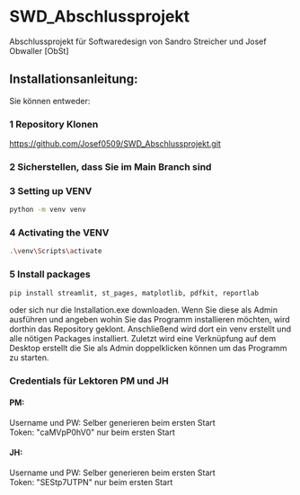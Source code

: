 # SWD_Abschlussprojekt

Abschlussprojekt für Softwaredesign von Sandro Streicher und Josef Obwaller [ObSt]


## Installationsanleitung:
Sie können entweder:
### 1 Repository Klonen
https://github.com/Josef0509/SWD_Abschlussprojekt.git  

### 2 Sicherstellen, dass Sie im Main Branch sind

### 3 Setting up VENV
```bash
python -m venv venv
```

### 4 Activating the VENV
```bash
.\venv\Scripts\activate
```

### 5 Install packages
```bash
pip install streamlit, st_pages, matplotlib, pdfkit, reportlab
```
oder sich nur die Installation.exe downloaden.
Wenn Sie diese als Admin ausführen und angeben wohin Sie das Programm installieren möchten, wird dorthin das Repository geklont. Anschließend wird dort ein venv erstellt und alle nötigen Packages installiert. Zuletzt wird eine Verknüpfung auf dem Desktop erstellt die Sie als Admin doppelklicken können um das Programm zu starten.

### Credentials für Lektoren PM und JH
#### PM: 
Username und PW: Selber generieren beim ersten Start  
Token: "caMVpP0hV0" nur beim ersten Start  
#### JH:
Username und PW: Selber generieren beim ersten Start  
Token: "SEStp7UTPN" nur beim ersten Start  
